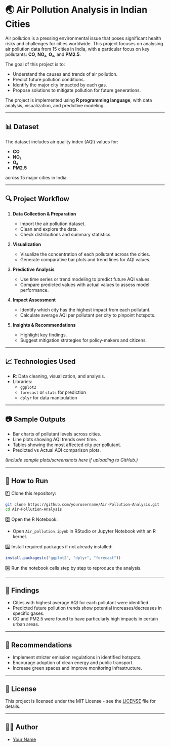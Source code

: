 
# 🌏 Air Pollution Analysis in Indian Cities

Air pollution is a pressing environmental issue that poses significant health risks and challenges for cities worldwide. This project focuses on analysing air pollution data from 15 cities in India, with a particular focus on key pollutants: **CO**, **NO₂**, **O₃**, and **PM2.5**.

The goal of this project is to:
- Understand the causes and trends of air pollution.
- Predict future pollution conditions.
- Identify the major city impacted by each gas.
- Propose solutions to mitigate pollution for future generations.

The project is implemented using **R programming language**, with data analysis, visualization, and predictive modeling.

---

## 📊 Dataset

The dataset includes air quality index (AQI) values for:
- **CO**
- **NO₂**
- **O₃**
- **PM2.5**

across 15 major cities in India.

---

## 🔍 Project Workflow

1. **Data Collection & Preparation**
   - Import the air pollution dataset.
   - Clean and explore the data.
   - Check distributions and summary statistics.

2. **Visualization**
   - Visualize the concentration of each pollutant across the cities.
   - Generate comparative bar plots and trend lines for AQI values.

3. **Predictive Analysis**
   - Use time series or trend modeling to predict future AQI values.
   - Compare predicted values with actual values to assess model performance.

4. **Impact Assessment**
   - Identify which city has the highest impact from each pollutant.
   - Calculate average AQI per pollutant per city to pinpoint hotspots.

5. **Insights & Recommendations**
   - Highlight key findings.
   - Suggest mitigation strategies for policy-makers and citizens.

---

## 📈 Technologies Used

- **R**: Data cleaning, visualization, and analysis.
- Libraries:
  - `ggplot2`
  - `forecast` or `stats` for prediction
  - `dplyr` for data manipulation

---

## 📷 Sample Outputs

- Bar charts of pollutant levels across cities.
- Line plots showing AQI trends over time.
- Tables showing the most affected city per pollutant.
- Predicted vs Actual AQI comparison plots.

*(Include sample plots/screenshots here if uploading to GitHub.)*

---

## 🚀 How to Run

1️⃣ Clone this repository:
```bash
git clone https://github.com/yourusername/Air-Pollution-Analysis.git
cd Air-Pollution-Analysis
```

2️⃣ Open the R Notebook:
- Open `Air_pollution.ipynb` in RStudio or Jupyter Notebook with an R kernel.

3️⃣ Install required packages if not already installed:
```r
install.packages(c("ggplot2", "dplyr", "forecast"))
```

4️⃣ Run the notebook cells step by step to reproduce the analysis.

---

## 📌 Findings

- Cities with highest average AQI for each pollutant were identified.
- Predicted future pollution trends show potential increases/decreases in specific gases.
- CO and PM2.5 were found to have particularly high impacts in certain urban areas.

---

## 🌱 Recommendations

- Implement stricter emission regulations in identified hotspots.
- Encourage adoption of clean energy and public transport.
- Increase green spaces and improve monitoring infrastructure.

---

## 📄 License

This project is licensed under the MIT License - see the [LICENSE](LICENSE) file for details.

---

## 👨‍💻 Author

- [Your Name](https://github.com/yourusername)

